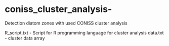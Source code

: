 # coniss_cluster_analysis-
Detection diatom zones with used CONISS cluster analysis 


R_script.txt - Script for R programming language for cluster analysis
data.txt - cluster data array
